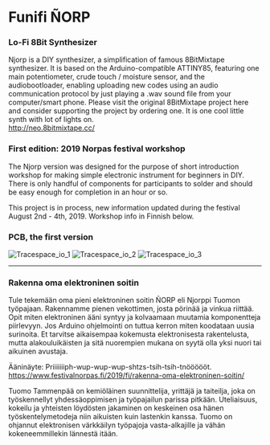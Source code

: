 # Funifi ÑORP
### Lo-Fi 8Bit Synthesizer

Njorp is a DIY synthesizer, a simplification of famous 8BitMixtape synthesizer. It is based on the Arduino-compatible ATTINY85, featuring one main potentiometer, crude touch / moisture sensor, and the audiobootloader, enabling uploading new codes using an audio communication protocol by just playing a .wav sound file from your computer/smart phone. Please visit the original 8BitMixtape project here and consider supporting the project by ordering one. It is one cool little synth with lot of lights on.<br>
http://neo.8bitmixtape.cc/

### First edition: 2019 Norpas festival workshop

The Njorp version was designed for the purpose of short introduction workshop for making simple electronic instrument for beginners in DIY. There is only handful of components for participants to solder and should be easy enough for completion in an hour or so. 

This project is in process, new information updated during the festival August 2nd - 4th, 2019. Workshop info in Finnish below.

### PCB, the first version

![Tracespace_io_1](https://user-images.githubusercontent.com/37023311/61357639-50b81680-a881-11e9-9168-3e025f97f7ee.png)
![Tracespace_io_2](https://user-images.githubusercontent.com/37023311/61357640-50b81680-a881-11e9-856d-3c3459056099.png)
![Tracespace_io_3](https://user-images.githubusercontent.com/37023311/61357641-5150ad00-a881-11e9-82ab-efb340914393.png)

--------

### Rakenna oma elektroninen soitin

Tule tekemään oma pieni elektroninen soitin ÑORP eli Njorppi Tuomon työpajaan. Rakennamme pienen vekottimen, josta pörinää ja vinkua riittää. Opit miten elektroninen ääni syntyy ja kolvaamaan muutamia komponentteja piirlevyyn. Jos Arduino ohjelmointi on tuttua kerron miten koodataan uusia surinoita. Et tarvitse aikaisempaa kokemusta elektronisesta rakentelusta, mutta alakouluikäisten ja sitä nuorempien mukana on syytä olla yksi nuori tai aikuinen avustaja.

Ääninäyte: Priiiiiiiph-wup-wup-wup-shtzs-tsih-tsih-tnöööööt.
https://www.festivalnorpas.fi/2019/fi/rakenna-oma-elektroninen-soitin/

Tuomo Tammenpää on kemiöläinen suunnittelija, yrittäjä ja taiteilja, joka on työskennellyt yhdessäoppimisen ja työpajailun parissa pitkään. Uteliaisuus, kokeilu ja yhteisten löydösten jakaminen on keskeinen osa hänen työskentelymetodeja niin aikuisten kuin lastenkin kanssa. Tuomo on ohjannut elektronisen värkkäilyn työpajoja vasta-alkajille ja vähän kokeneemmillekin lännestä itään.
